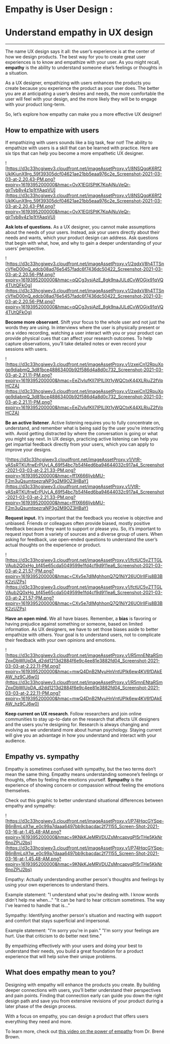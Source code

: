 # Empathy is User Design :

# Understand empathy in UX design

---

The name UX design says it all: the user’s experience is at the center of how we design products. The best way for you to create great user experiences is to know and empathize with your user. As you might recall, **empathy** is the ability to understand someone else’s feelings or thoughts in a situation.

As a UX designer, empathizing with users enhances the products you create because you experience the product as your user does. The better you are at anticipating a user’s desires and needs, the more comfortable the user will feel with your design, and the more likely they will be to engage with your product long-term.

So, let’s explore how empathy can make you a more effective UX designer!

## How to empathize with users

If empathizing with users sounds like a big task, fear not! The ability to empathize with users is a skill that can be learned with practice. Here are six tips that can help you become a more empathetic UX designer.

![https://d3c33hcgiwev3.cloudfront.net/imageAssetProxy.v1/8NSQgqK6Rf2UkIKiunX9rg_59f39305dcf04621ae21bb5eaa976c2e_Screenshot-2021-03-03-at-2.20.43-PM.png?expiry=1619395200000&hmac=OvX1EGISPtK7KpAjNuVeQr-gjrTvb8v4z1p1tYAaqVU](https://d3c33hcgiwev3.cloudfront.net/imageAssetProxy.v1/8NSQgqK6Rf2UkIKiunX9rg_59f39305dcf04621ae21bb5eaa976c2e_Screenshot-2021-03-03-at-2.20.43-PM.png?expiry=1619395200000&hmac=OvX1EGISPtK7KpAjNuVeQr-gjrTvb8v4z1p1tYAaqVU)

**Ask lots of questions.** As a UX designer, you cannot make assumptions about the needs of your users. Instead, ask your users directly about their needs and wants, which your product design can address. Ask questions that begin with what, how, and why to gain a deeper understanding of your users’ perspective.

![https://d3c33hcgiwev3.cloudfront.net/imageAssetProxy.v1/2qdxV8h4TTSncVfIeD00nQ_edcb08ad76e5457fadc6f7436dc50422_Screenshot-2021-03-03-at-2.20.56-PM.png?expiry=1619395200000&hmac=qQCg3ysjAzE_8gk9naJULdCvWOGjx91qVQ4TUtQFkOg](https://d3c33hcgiwev3.cloudfront.net/imageAssetProxy.v1/2qdxV8h4TTSncVfIeD00nQ_edcb08ad76e5457fadc6f7436dc50422_Screenshot-2021-03-03-at-2.20.56-PM.png?expiry=1619395200000&hmac=qQCg3ysjAzE_8gk9naJULdCvWOGjx91qVQ4TUtQFkOg)

**Become more observant**. Shift your focus to the whole user and not just the words they are using. In interviews where the user is physically present or on a video recording, watching a user interact with you or your product can provide physical cues that can affect your research outcomes. To help capture observations, you’ll take detailed notes or even record your sessions with users.

![https://d3c33hcgiwev3.cloudfront.net/imageAssetProxy.v1/zxeiCn12RpuXogp9diabmQ_3d81bce48863400b92f586d4a8d0c732_Screenshot-2021-03-03-at-2.21.11-PM.png?expiry=1619395200000&hmac=EeZlvIufKlI7IPILlXt1yWQCtxK44XLRiuZ2fVpHCZA](https://d3c33hcgiwev3.cloudfront.net/imageAssetProxy.v1/zxeiCn12RpuXogp9diabmQ_3d81bce48863400b92f586d4a8d0c732_Screenshot-2021-03-03-at-2.21.11-PM.png?expiry=1619395200000&hmac=EeZlvIufKlI7IPILlXt1yWQCtxK44XLRiuZ2fVpHCZA)

**Be an active listener**. Active listening requires you to fully concentrate on, understand, and remember what is being said by the user you’re interacting with. Avoid getting distracted by where the conversation is going or what you might say next. In UX design, practicing active listening can help you get impartial feedback directly from your users, which you can apply to improve your designs.

![https://d3c33hcgiwev3.cloudfront.net/imageAssetProxy.v1/VtR-vASsRTKUfrwErPUyLA_69f54bc7b54f4ed6ba94644032c917a4_Screenshot-2021-03-03-at-2.21.33-PM.png?expiry=1619395200000&hmac=ff1X666IjybMU-F2m3uQsumtpezraNP3g2M9OZ3HBaY](https://d3c33hcgiwev3.cloudfront.net/imageAssetProxy.v1/VtR-vASsRTKUfrwErPUyLA_69f54bc7b54f4ed6ba94644032c917a4_Screenshot-2021-03-03-at-2.21.33-PM.png?expiry=1619395200000&hmac=ff1X666IjybMU-F2m3uQsumtpezraNP3g2M9OZ3HBaY)

**Request input.** It’s important that the feedback you receive is objective and unbiased. Friends or colleagues often provide biased, mostly positive feedback because they want to support or please you. So, it’s important to request input from a variety of sources and a diverse group of users. When asking for feedback, use open-ended questions to understand the user’s actual thoughts on the experience or product.

![https://d3c33hcgiwev3.cloudfront.net/imageAssetProxy.v1/fctUC5vZTTGLVAub2Q0xHg_bf45e65cda5049599e1fd4cf9d911ea6_Screenshot-2021-03-03-at-2.21.57-PM.png?expiry=1619395200000&hmac=CXv5e7dIMghhonQ7Q1NiY26UOIrlIFis8B3BK2zUZPs](https://d3c33hcgiwev3.cloudfront.net/imageAssetProxy.v1/fctUC5vZTTGLVAub2Q0xHg_bf45e65cda5049599e1fd4cf9d911ea6_Screenshot-2021-03-03-at-2.21.57-PM.png?expiry=1619395200000&hmac=CXv5e7dIMghhonQ7Q1NiY26UOIrlIFis8B3BK2zUZPs)

**Have an open mind.** We all have biases. Remember, a **bias** is favoring or having prejudice against something or someone, based on limited information. As UX designers, we have to set those biases aside to better empathize with others. Your goal is to understand users, not to complicate their feedback with your own opinions and emotions.

![https://d3c33hcgiwev3.cloudfront.net/imageAssetProxy.v1/R5mnENtaRSmZpxDbWlUpDA_d2dd1213d2884f6e9c4ee81e3882fd04_Screenshot-2021-03-03-at-2.22.11-PM.png?expiry=1619395200000&hmac=mwQ4DnB2MyuHnVntUPlk6ew4KV6fDAkEAW_hz9CJ6w0](https://d3c33hcgiwev3.cloudfront.net/imageAssetProxy.v1/R5mnENtaRSmZpxDbWlUpDA_d2dd1213d2884f6e9c4ee81e3882fd04_Screenshot-2021-03-03-at-2.22.11-PM.png?expiry=1619395200000&hmac=mwQ4DnB2MyuHnVntUPlk6ew4KV6fDAkEAW_hz9CJ6w0)

**Keep current on UX research**. Follow researchers and join online communities to stay up-to-date on the research that affects UX designers and the users you’re designing for. Research is always changing and evolving as we understand more about human psychology. Staying current will give you an advantage in how you understand and interact with your audience.

## Empathy vs. sympathy

Empathy is sometimes confused with sympathy, but the two terms don’t mean the same thing. Empathy means understanding someone’s feelings or thoughts, often by feeling the emotions yourself. **Sympathy** is the experience of showing concern or compassion without feeling the emotions themselves.

Check out this graphic to better understand situational differences between empathy and sympathy:

![https://d3c33hcgiwev3.cloudfront.net/imageAssetProxy.v1/P74HqcGYSpe-B6nBmLqX1w_e0c99a7daaa6497bb9cbacdac2f71155_Screen-Shot-2021-03-16-at-1.45.48-AM.png?expiry=1619395200000&hmac=9KNkKJeMRVDUZsMncapyqPI5rTHe5KkNr6noZPiJ2bs](https://d3c33hcgiwev3.cloudfront.net/imageAssetProxy.v1/P74HqcGYSpe-B6nBmLqX1w_e0c99a7daaa6497bb9cbacdac2f71155_Screen-Shot-2021-03-16-at-1.45.48-AM.png?expiry=1619395200000&hmac=9KNkKJeMRVDUZsMncapyqPI5rTHe5KkNr6noZPiJ2bs)

Empathy: 
Actually understanding another person's thoughts and feelings by using your own experiences to understand theirs.

Example statement:
"I understand what you're dealing with. I know words didn't help me when..."
"It can be hard to hear criticism sometimes. The way I've learned to handle that is..."

Sympathy:
Identifying another person's situation and reacting with support and comfort that stays superficial and impersonal.

Example statement:
"I'm sorry you're in pain."
"I'm sorry your feelings are hurt. Use that criticism to do better next time."

By empathizing effectively with your users and doing your best to understand their needs, you build a great foundation for a product experience that will help solve their unique problems.

## What does empathy mean to you?

Designing with empathy will enhance the products you create. By building deeper connections with users, you’ll better understand their perspectives and pain points. Finding that connection early can guide you down the right design path and save you from extensive revisions of your product during a later phase of the design process.

With a focus on empathy, you can design a product that offers users everything they need and more.

To learn more, check out [this video on the power of empathy](https://www.dailymotion.com/video/x28nj7a) from Dr. Brené Brown.